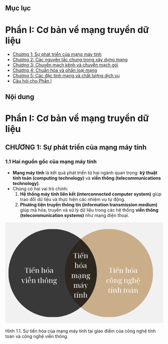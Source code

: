 ## Mục lục

# Phần I: Cơ bản về mạng truyền dữ liệu
- [Chương 1: Sự phát triển của mạng máy tính](#chuong-1-su-phat-trien-cua-mang-may-tinh)
- [Chương 2: Các nguyên tắc chung trong xây dựng mạng](#chuong-2-cac-nguyen-tac-chung-trong-xay-dung-mang)
- [Chương 3: Chuyển mạch kênh và chuyển mạch gói](#chuong-3-chuyen-mach-kenh-va-chuyen-mach-goi)
- [Chương 4: Chuẩn hóa và phân loại mạng](#chuong-4-chuan-hoa-va-phan-loai-mang)
- [Chương 5: Các đặc tính mạng và chất lượng dịch vụ](#chuong-5-cac-dac-tinh-mang-va-chat-luong-dich-vu)
- [Câu hỏi cho Phần I](#cau-hoi-cho-phan-i)

## Nội dung

# Phần I: Cơ bản về mạng truyền dữ liệu

<h2 id="chuong-1-su-phat-trien-cua-mang-may-tinh">CHƯƠNG 1: Sự phát triển của mạng máy tính</h2>

### 1.1 Hai nguồn gốc của mạng máy tính
 
- **Mạng máy tính** là kết quả phát triển từ hai ngành quan trọng: **kỹ thuật tính toán (computing technology)** và **viễn thông (telecommunications technology)**.  
- Chúng có hai vai trò chính:  
  1. **Hệ thống máy tính liên kết (interconnected computer system)** giúp trao đổi dữ liệu và thực hiện các nhiệm vụ tự động.  
  2. **Phương tiện truyền thông tin (information transmission medium)** giúp mã hóa, truyền và xử lý dữ liệu trong các hệ thống **viễn thông (telecommunication systems)** như mạng điện thoại.

![Nguồn gốc của mạng máy tính](./img/1.1.png)

Hình 1.1. Sự tiến hóa của mạng máy tính tại giao điểm của công nghệ tính toán và công nghệ viễn thông.